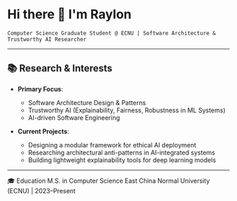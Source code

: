 # Hi there 👋  I'm Raylon
`Computer Science Graduate Student @ ECNU | Software Architecture & Trustworthy AI Researcher`

---

## 📚 Research & Interests  
- **Primary Focus**:  
  - Software Architecture Design & Patterns  
  - Trustworthy AI (Explainability, Fairness, Robustness in ML Systems)  
  - AI-driven Software Engineering   

- **Current Projects**:  
  - Designing a modular framework for ethical AI deployment  
  - Researching architectural anti-patterns in AI-integrated systems  
  - Building lightweight explainability tools for deep learning models  

---
🎓 Education
M.S. in Computer Science
East China Normal University (ECNU) | 2023–Present
